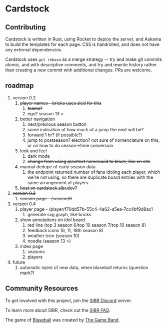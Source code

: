 # Cardstock

## Contributing

Cardstock is written in Rust, using Rocket to deploy the server, and Askama to build the templates for each page. CSS is handrolled, and does not have any external dependencies.

Cardstock uses `git rebase` as a merge strategy -- try and make git commits atomic, and with descriptive comments, and try and rewrite history rather than creating a new commit with additional changes. PRs are welcome.

## roadmap

1. version 0.2
    1. ~~player names - bricks uses sled for this~~
        1. ~~teams?~~
        1. ego? season 13 >
    1. better navigation
        1. next/previous season button
        1. some indication of how much of a jump the next will be?
        1. forward 1 hr? (if possible?)
        1. jump to postseason? election? not sure of nomenclature on this, or on how to do season->time conversion
    1. look and feel
        1. dark mode
        1. ~~change from using plaintext name/uuid to block, like on site~~
    1. manual dedupe of early season data
        1. the endpoint returned number of fans idoling each player, which we're not using, so there are duplicate board entries with the same arrangement of players.
    1. ~~host on cardstock.sibr.dev?~~
1. ~~version 0.3~~
    1. ~~season page - /season/6~~
1. version 0.4
    1. player page - /player/f70dd57b-55c4-4a62-a5ea-7cc4bf9d8ac1
        1. generate svg graph, like bricks
    1. show annotations on idol board
        1. red line (top 3 season 6/top 10 season 7/top 10 season 8)
        1. feedback icons (6, 11, 18th season 8)
        1. weather icon (season 10)
        1. noodle (season 13 >)
    1. index page
        1. seasons
        1. players
1. future
    1. automatic injest of new data, when blaseball returns (question mark?)

## Community Resources

To get involved with this project, join the [SIBR Discord](https://discord.gg/FfnScUn) server.

To learn more about SIBR, check out the [SIBR FAQ](https://github.com/Society-for-Internet-Blaseball-Research/sibr-faq).

The game of [Blaseball](https://www.blaseball.com) was created by [The Game Band](https://thegameband.com/).
